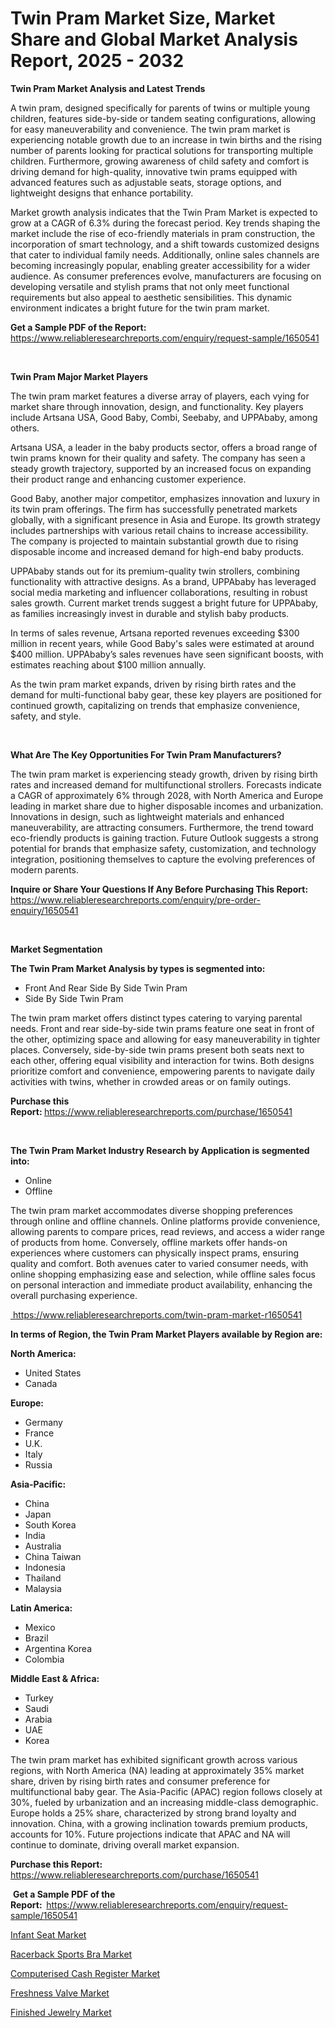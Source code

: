 <p><h1>Twin Pram Market Size, Market Share and Global Market Analysis Report, 2025 - 2032</h1></p><p><strong>Twin Pram Market Analysis and Latest Trends</strong></p>
<p><p>A twin pram, designed specifically for parents of twins or multiple young children, features side-by-side or tandem seating configurations, allowing for easy maneuverability and convenience. The twin pram market is experiencing notable growth due to an increase in twin births and the rising number of parents looking for practical solutions for transporting multiple children. Furthermore, growing awareness of child safety and comfort is driving demand for high-quality, innovative twin prams equipped with advanced features such as adjustable seats, storage options, and lightweight designs that enhance portability.</p><p>Market growth analysis indicates that the Twin Pram Market is expected to grow at a CAGR of 6.3% during the forecast period. Key trends shaping the market include the rise of eco-friendly materials in pram construction, the incorporation of smart technology, and a shift towards customized designs that cater to individual family needs. Additionally, online sales channels are becoming increasingly popular, enabling greater accessibility for a wider audience. As consumer preferences evolve, manufacturers are focusing on developing versatile and stylish prams that not only meet functional requirements but also appeal to aesthetic sensibilities. This dynamic environment indicates a bright future for the twin pram market.</p></p>
<p><strong>Get a Sample PDF of the Report:&nbsp;</strong> <a href="https://www.reliableresearchreports.com/enquiry/request-sample/1650541?utm_campaign=102&utm_medium=2&utm_source=Github&utm_content=ia&utm_term=06022025&utm_id=twin-pram">https://www.reliableresearchreports.com/enquiry/request-sample/1650541</a></p>
<p>&nbsp;</p>
<p><strong>Twin Pram Major Market Players</strong></p>
<p><p>The twin pram market features a diverse array of players, each vying for market share through innovation, design, and functionality. Key players include Artsana USA, Good Baby, Combi, Seebaby, and UPPAbaby, among others. </p><p>Artsana USA, a leader in the baby products sector, offers a broad range of twin prams known for their quality and safety. The company has seen a steady growth trajectory, supported by an increased focus on expanding their product range and enhancing customer experience.</p><p>Good Baby, another major competitor, emphasizes innovation and luxury in its twin pram offerings. The firm has successfully penetrated markets globally, with a significant presence in Asia and Europe. Its growth strategy includes partnerships with various retail chains to increase accessibility. The company is projected to maintain substantial growth due to rising disposable income and increased demand for high-end baby products.</p><p>UPPAbaby stands out for its premium-quality twin strollers, combining functionality with attractive designs. As a brand, UPPAbaby has leveraged social media marketing and influencer collaborations, resulting in robust sales growth. Current market trends suggest a bright future for UPPAbaby, as families increasingly invest in durable and stylish baby products.</p><p>In terms of sales revenue, Artsana reported revenues exceeding $300 million in recent years, while Good Baby's sales were estimated at around $400 million. UPPAbaby’s sales revenues have seen significant boosts, with estimates reaching about $100 million annually.</p><p>As the twin pram market expands, driven by rising birth rates and the demand for multi-functional baby gear, these key players are positioned for continued growth, capitalizing on trends that emphasize convenience, safety, and style.</p></p>
<p>&nbsp;</p>
<p><strong>What Are The Key Opportunities For Twin Pram Manufacturers?</strong></p>
<p><p>The twin pram market is experiencing steady growth, driven by rising birth rates and increased demand for multifunctional strollers. Forecasts indicate a CAGR of approximately 6% through 2028, with North America and Europe leading in market share due to higher disposable incomes and urbanization. Innovations in design, such as lightweight materials and enhanced maneuverability, are attracting consumers. Furthermore, the trend toward eco-friendly products is gaining traction. Future Outlook suggests a strong potential for brands that emphasize safety, customization, and technology integration, positioning themselves to capture the evolving preferences of modern parents.</p></p>
<p><strong>Inquire or Share Your Questions If Any Before Purchasing This Report:</strong> <a href="https://www.reliableresearchreports.com/enquiry/pre-order-enquiry/1650541?utm_campaign=102&utm_medium=2&utm_source=Github&utm_content=ia&utm_term=06022025&utm_id=twin-pram">https://www.reliableresearchreports.com/enquiry/pre-order-enquiry/1650541</a></p>
<p>&nbsp;</p>
<p><strong>Market Segmentation</strong></p>
<p><strong>The Twin Pram Market Analysis by types is segmented into:</strong></p>
<p><ul><li>Front And Rear Side By Side Twin Pram</li><li>Side By Side Twin Pram</li></ul></p>
<p><p>The twin pram market offers distinct types catering to varying parental needs. Front and rear side-by-side twin prams feature one seat in front of the other, optimizing space and allowing for easy maneuverability in tighter places. Conversely, side-by-side twin prams present both seats next to each other, offering equal visibility and interaction for twins. Both designs prioritize comfort and convenience, empowering parents to navigate daily activities with twins, whether in crowded areas or on family outings.</p></p>
<p><strong>Purchase this Report:&nbsp;</strong><a href="https://www.reliableresearchreports.com/purchase/1650541?utm_campaign=102&utm_medium=2&utm_source=Github&utm_content=ia&utm_term=06022025&utm_id=twin-pram">https://www.reliableresearchreports.com/purchase/1650541</a></p>
<p>&nbsp;</p>
<p><strong>The Twin Pram Market Industry Research by Application is segmented into:</strong></p>
<p><ul><li>Online</li><li>Offline</li></ul></p>
<p><p>The twin pram market accommodates diverse shopping preferences through online and offline channels. Online platforms provide convenience, allowing parents to compare prices, read reviews, and access a wider range of products from home. Conversely, offline markets offer hands-on experiences where customers can physically inspect prams, ensuring quality and comfort. Both avenues cater to varied consumer needs, with online shopping emphasizing ease and selection, while offline sales focus on personal interaction and immediate product availability, enhancing the overall purchasing experience.</p></p>
<p><a href="https://www.reliableresearchreports.com/twin-pram-market-r1650541?utm_campaign=102&utm_medium=2&utm_source=Github&utm_content=ia&utm_term=06022025&utm_id=twin-pram">&nbsp;https://www.reliableresearchreports.com/twin-pram-market-r1650541</a></p>
<p><strong>In terms of Region, the Twin Pram Market Players available by Region are:</strong></p>
<p>
    <p> <strong> North America: </strong>
        <ul>
            <li>United States</li>
            <li>Canada</li>
        </ul>
        </p> 
    <p> <strong> Europe: </strong>
        <ul>
            <li>Germany</li>
            <li>France</li>
            <li>U.K.</li>
            <li>Italy</li>
            <li>Russia</li>
        </ul>
        </p> 
    <p> <strong> Asia-Pacific: </strong>
        <ul>
            <li>China</li>
            <li>Japan</li>
            <li>South Korea</li>
            <li>India</li>
            <li>Australia</li>
            <li>China Taiwan</li>
            <li>Indonesia</li>
            <li>Thailand</li>
            <li>Malaysia</li>
        </ul>
        </p> 
    <p> <strong> Latin America: </strong>
        <ul>
            <li>Mexico</li>
            <li>Brazil</li>
            <li>Argentina Korea</li>
            <li>Colombia</li>
        </ul>
        </p> 
    <p> <strong> Middle East & Africa: </strong>
        <ul>
            <li>Turkey</li>
            <li>Saudi</li>
            <li>Arabia</li>
            <li>UAE</li>
            <li>Korea</li>
        </ul>
    </p>
    </p>
<p><p>The twin pram market has exhibited significant growth across various regions, with North America (NA) leading at approximately 35% market share, driven by rising birth rates and consumer preference for multifunctional baby gear. The Asia-Pacific (APAC) region follows closely at 30%, fueled by urbanization and an increasing middle-class demographic. Europe holds a 25% share, characterized by strong brand loyalty and innovation. China, with a growing inclination towards premium products, accounts for 10%. Future projections indicate that APAC and NA will continue to dominate, driving overall market expansion.</p></p>
<p><strong>Purchase this Report: </strong><a href="https://www.reliableresearchreports.com/purchase/1650541?utm_campaign=102&utm_medium=2&utm_source=Github&utm_content=ia&utm_term=06022025&utm_id=twin-pram">https://www.reliableresearchreports.com/purchase/1650541</a></p>
<p>&nbsp;<strong>Get a Sample PDF of the Report:&nbsp;&nbsp;</strong><a href="https://www.reliableresearchreports.com/enquiry/request-sample/1650541?utm_campaign=102&utm_medium=2&utm_source=Github&utm_content=ia&utm_term=06022025&utm_id=twin-pram">https://www.reliableresearchreports.com/enquiry/request-sample/1650541</a></p>
<p><strong></strong></p>
<p><p><a href="https://github.com/nafidurii/Market-Research-Report-List-1/blob/main/infant-seat-market.md?utm_campaign=102&utm_medium=2&utm_source=Github&utm_content=ia&utm_term=06022025&utm_id=twin-pram">Infant Seat Market</a></p><p><a href="https://github.com/dbichayison/Market-Research-Report-List-1/blob/main/racerback-sports-bra-market.md?utm_campaign=102&utm_medium=2&utm_source=Github&utm_content=ia&utm_term=06022025&utm_id=twin-pram">Racerback Sports Bra Market</a></p><p><a href="https://github.com/pinzinyaah/Market-Research-Report-List-1/blob/main/computerised-cash-register-market.md?utm_campaign=102&utm_medium=2&utm_source=Github&utm_content=ia&utm_term=06022025&utm_id=twin-pram">Computerised Cash Register Market</a></p><p><a href="https://github.com/pearlinewhite4692/Market-Research-Report-List-1/blob/main/freshness-valve-market.md?utm_campaign=102&utm_medium=2&utm_source=Github&utm_content=ia&utm_term=06022025&utm_id=twin-pram">Freshness Valve Market</a></p><p><a href="https://github.com/tumacaakesha78/Market-Research-Report-List-1/blob/main/finished-jewelry-market.md?utm_campaign=102&utm_medium=2&utm_source=Github&utm_content=ia&utm_term=06022025&utm_id=twin-pram">Finished Jewelry Market</a></p></p>